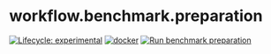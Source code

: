 # workflow.benchmark.preparation

<!-- badges: start -->
[![Lifecycle: experimental](https://img.shields.io/badge/lifecycle-experimental-orange.svg)](https://lifecycle.r-lib.org/articles/stages.html#experimental)
[![docker](https://github.com/RMI-PACTA/workflow.benchmark.preparation/actions/workflows/docker.yml/badge.svg)](https://github.com/RMI-PACTA/workflow.benchmark.preparation/actions/workflows/docker.yml)
[![Run benchmark preparation](https://github.com/RMI-PACTA/workflow.benchmark.preparation/actions/workflows/run-benchmark-preparation.yml/badge.svg)](https://github.com/RMI-PACTA/workflow.benchmark.preparation/actions/workflows/run-benchmark-preparation.yml)
<!-- badges: end -->
